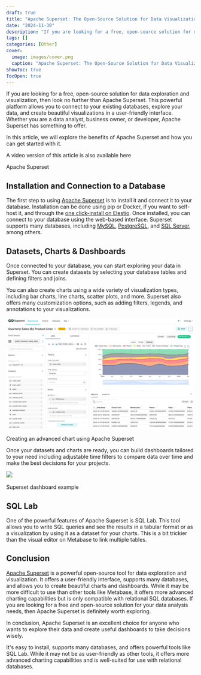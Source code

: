 ```yaml
---
draft: true
title: "Apache Superset: The Open-Source Solution for Data Visualization I"
date: "2024-11-30"
description: "If you are looking for a free, open-source solution for data exploration and visualization, then look no further than Apache Superset. This powerful platform allows you to connect to your existing databases, explore your data, and create beautiful visualizations in a user-friendly interface. Whether you are a data analyst, business"
tags: []
categories: [Other]
cover:
  image: images/cover.png
  caption: "Apache Superset: The Open-Source Solution for Data Visualization I"
ShowToc: true
TocOpen: true
---
```



If you are looking for a free, open\-source solution for data exploration and visualization, then look no further than Apache Superset. This powerful platform allows you to connect to your existing databases, explore your data, and create beautiful visualizations in a user\-friendly interface. Whether you are a data analyst, business owner, or developer, Apache Superset has something to offer. 

In this article, we will explore the benefits of Apache Superset and how you can get started with it.

A video version of this article is also available here



Apache Superset



## Installation and Connection to a Database

The first step to using [Apache Superset](https://elest.io/open-source/superset?ref=blog.elest.io) is to install it and connect it to your database. Installation can be done using pip or Docker, if you want to self\-host it, and through the [one click\-install on Elestio](https://elest.io/open-source/superset?ref=blog.elest.io). Once installed, you can connect to your database using the web\-based interface. Superset supports many databases, including [MySQL](https://elest.io/open-source/mysql?ref=blog.elest.io), [PostgreSQL](https://elest.io/open-source/postgresql?ref=blog.elest.io), and [SQL Server](https://elest.io/open-source/mssql?ref=blog.elest.io), among others.

## Datasets, Charts \& Dashboards

Once connected to your database, you can start exploring your data in Superset. You can create datasets by selecting your database tables and defining filters and joins. 

You can also create charts using a wide variety of visualization types, including bar charts, line charts, scatter plots, and more. Superset also offers many customization options, such as adding filters, legends, and annotations to your visualizations.

![](images/image.png)

Creating an advanced chart using Apache Superset

Once your datasets and charts are ready, you can build dashboards tailored to your need including adjustable time filters to compare data over time and make the best decisions for your projects.

![](https://blog.elest.io/content/images/2023/05/image-1.png)

Superset dashboard example 

## SQL Lab

One of the powerful features of Apache Superset is SQL Lab. This tool allows you to write SQL queries and see the results in a tabular format or as a visualization by using it as a dataset for your charts. This is a bit trickier than the visual editor on Metabase to link multiple tables.

## Conclusion

[Apache Superset](https://elest.io/open-source/superset?ref=blog.elest.io) is a powerful open\-source tool for data exploration and visualization. It offers a user\-friendly interface, supports many databases, and allows you to create beautiful charts and dashboards. While it may be more difficult to use than other tools like Metabase, it offers more advanced charting capabilities but is only compatible with relational SQL databases. If you are looking for a free and open\-source solution for your data analysis needs, then Apache Superset is definitely worth exploring.

In conclusion, Apache Superset is an excellent choice for anyone who wants to explore their data and create useful dashboards to take decisions wisely. 

It's easy to install, supports many databases, and offers powerful tools like SQL Lab. While it may not be as user\-friendly as other tools, it offers more advanced charting capabilities and is well\-suited for use with relational databases. 



